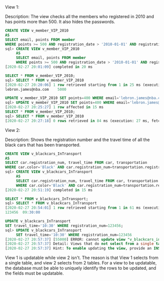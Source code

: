 View 1: 

Description: The view checks all the members who registered in 2010 and has points more than 500. It also hides the passwords.
```sql
CREATE VIEW v_member_VIP_2010
AS
SELECT email, points FROM member
WHERE points >= 500 AND registration_date > '2010-01-01' AND registration_date < '2010-12-31';
sql> CREATE VIEW v_member_VIP_2010
     AS
     SELECT email, points FROM member
     WHERE points >= 500 AND registration_date > '2010-01-01' AND registration_date < '2010-12-31';
[2020-02-27 20:01:09] completed in 20 ms

SELECT * FROM v_member_VIP_2010;
sql> SELECT * FROM v_member_VIP_2010
[2020-02-27 20:20:06] 1 row retrieved starting from 1 in 25 ms (execution: 8 ms, fetching: 17 ms)
lebron.james@nba.com	5000

UPDATE v_member_VIP_2010 SET points=400 WHERE email='lebron.james@nba.com';
sql> UPDATE v_member_VIP_2010 SET points=400 WHERE email='lebron.james@nba.com'
[2020-02-27 20:25:27] 1 row affected in 15 ms
SELECT * FROM v_member_VIP_2010;
sql> SELECT * FROM v_member_VIP_2010
[2020-02-27 20:27:18] 0 rows retrieved in 84 ms (execution: 27 ms, fetching: 57 ms)
```

View 2:

Description: Shows the registration number and the travel time of all the black cars that has been transported.
```sql
CREATE VIEW v_blackcars_InTransport
AS
SELECT car.registration_num, travel_time FROM car, transportation
WHERE car.color='Black' AND car.registration_num=transportation.registration_num;
sql> CREATE VIEW v_blackcars_InTransport
     AS
     SELECT car.registration_num, travel_time FROM car, transportation
     WHERE car.color='Black' AND car.registration_num=transportation.registration_num
[2020-02-27 20:51:19] completed in 15 ms

SELECT * FROM v_blackcars_InTransport;
sql> SELECT * FROM v_blackcars_InTransport
[2020-02-27 20:54:01] 1 row retrieved starting from 1 in 61 ms (execution: 9 ms, fetching: 52 ms)
123456	09:30:00

UPDATE v_blackcars_InTransport
SET travel_time='10:30' WHERE registration_num=123456;
sql> UPDATE v_blackcars_InTransport
     SET travel_time='10:30' WHERE registration_num=123456
[2020-02-27 20:57:37] [55000] ERROR: cannot update view "v_blackcars_intransport"
[2020-02-27 20:57:37] Detail: Views that do not select from a single table or view are not automatically updatable.
[2020-02-27 20:57:37] Hint: To enable updating the view, provide an INSTEAD OF UPDATE trigger or an unconditional ON UPDATE DO INSTEAD rule.
```


View 1 is updatable while view 2 isn't. The reason is that View 1 selects from a single table, and view 2 selects from 2 tables.
For a view to be updatable, the database must be able to uniquely identify the rows to be updated, and the fields must be updatable.